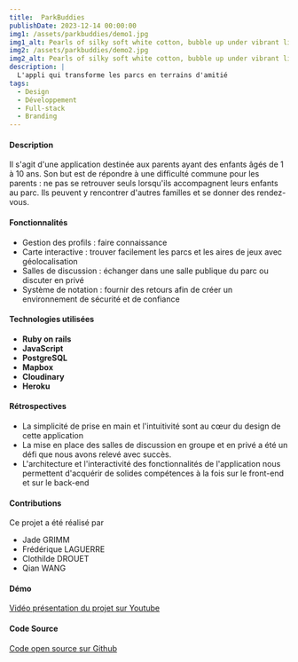 ```yaml
---
title:  ParkBuddies
publishDate: 2023-12-14 00:00:00
img1: /assets/parkbuddies/demo1.jpg
img1_alt: Pearls of silky soft white cotton, bubble up under vibrant lighting
img2: /assets/parkbuddies/demo2.jpg
img2_alt: Pearls of silky soft white cotton, bubble up under vibrant lighting
description: |
  L'appli qui transforme les parcs en terrains d'amitié
tags:
  - Design
  - Développement
  - Full-stack
  - Branding
---
```


#### Description

Il s'agit d'une application destinée aux parents ayant des enfants âgés de 1 à 10 ans. Son but est de répondre à une difficulté commune pour les parents : ne pas se retrouver seuls lorsqu'ils accompagnent leurs enfants au parc. Ils peuvent y rencontrer d'autres familles et se donner des rendez-vous.

#### Fonctionnalités

- Gestion des profils : faire connaissance
- Carte interactive : trouver facilement les parcs et les aires de jeux avec géolocalisation
- Salles de discussion : échanger dans une salle publique du parc ou discuter en privé
- Système de notation : fournir des retours afin de créer un environnement de sécurité et de confiance

#### Technologies utilisées

- **Ruby on rails**
- **JavaScript**
- **PostgreSQL**
- **Mapbox**
- **Cloudinary**
- **Heroku**

#### Rétrospectives

- La simplicité de prise en main et l'intuitivité sont au cœur du design de cette application
- La mise en place des salles de discussion en groupe et en privé a été un défi que nous avons relevé avec succès.
- L'architecture et l'interactivité des fonctionnalités de l'application nous permettent d'acquérir de solides compétences à la fois sur le front-end et sur le back-end

#### Contributions
 Ce projet a été réalisé par
- Jade GRIMM
- Frédérique LAGUERRE
- Clothilde DROUET
- Qian WANG

#### Démo

<!-- <a href="https://www.parkbuddies.ch/" target="_blank">Lien du site ParkBuddies</a> -->

<a href="https://www.youtube.com/watch?v=a4fF_FOOBnE&ab_channel=LeWagon" target="_blank">Vidéo présentation du projet sur Youtube</a>

#### Code Source

<a href="https://github.com/Humanidealife/ParkBuddies" target="_blank">Code open source sur Github</a>
